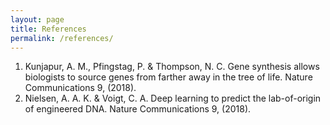```yaml
---
layout: page
title: References
permalink: /references/
---
```


1. Kunjapur, A. M., Pfingstag, P. & Thompson, N. C. Gene synthesis allows biologists to source genes from farther away in the tree of life. Nature Communications 9, (2018).
2. Nielsen, A. A. K. & Voigt, C. A. Deep learning to predict the lab-of-origin of engineered DNA. Nature Communications 9, (2018).

